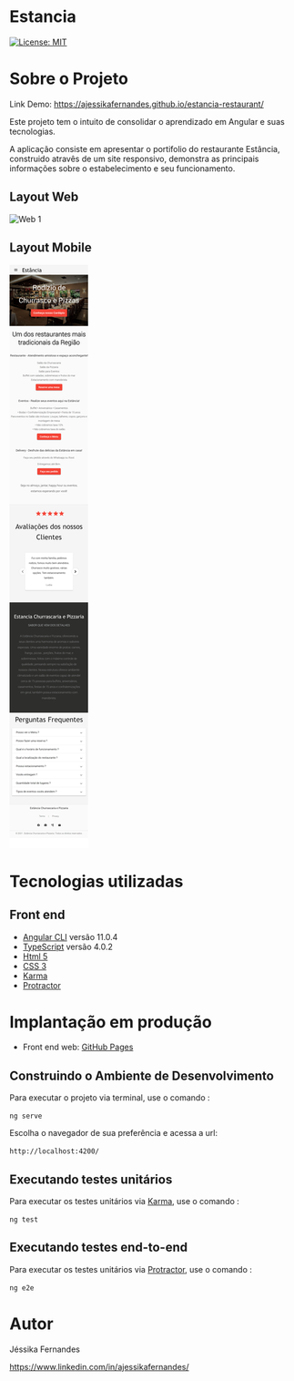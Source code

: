 # Estancia

[![License: MIT](https://img.shields.io/badge/License-MIT-green.svg)](https://github.com/ajessikafernandes/estancia-restaurant/blob/main/LICENSE)

# Sobre o Projeto

Link Demo: https://ajessikafernandes.github.io/estancia-restaurant/

Este projeto tem o intuito de consolidar o aprendizado em Angular e suas tecnologias.

A aplicação consiste em apresentar o portifolio do restaurante Estância, construido atravês de um site responsivo, demonstra as principais informações sobre o estabelecimento e seu funcionamento.

## Layout Web
![Web 1](https://github.com/ajessikafernandes/estancia-restaurant/blob/main/src/assets/img/Web1.png)

## Layout Mobile
![Mobile 1](https://github.com/ajessikafernandes/estancia-restaurant/blob/main/src/assets/img/Mobile1.png)

# Tecnologias utilizadas
## Front end
- [Angular CLI](https://github.com/angular/angular-cli) versão 11.0.4
- [TypeScript](https://www.typescriptlang.org) versão 4.0.2
- [Html 5](https://devdocs.io/html/)
- [CSS 3](https://devdocs.io/css/)
- [Karma](https://karma-runner.github.io/latest/index.html)
- [Protractor](http://www.protractortest.org/)

# Implantação em produção
- Front end web: [GitHub Pages](https://docs.github.com/en/free-pro-team@latest/github/working-with-github-pages/getting-started-with-github-pages)

## Construindo o Ambiente de Desenvolvimento

Para executar o projeto via terminal, use o comando :

`ng serve`

Escolha o navegador de sua preferência e acessa a url: 

`http://localhost:4200/`

## Executando testes unitários

Para executar os testes unitários via [Karma](https://karma-runner.github.io), use o comando :

`ng test` 

## Executando testes end-to-end

Para executar os testes unitários via [Protractor](http://www.protractortest.org/), use o comando :

`ng e2e`

# Autor

Jéssika Fernandes

https://www.linkedin.com/in/ajessikafernandes/
